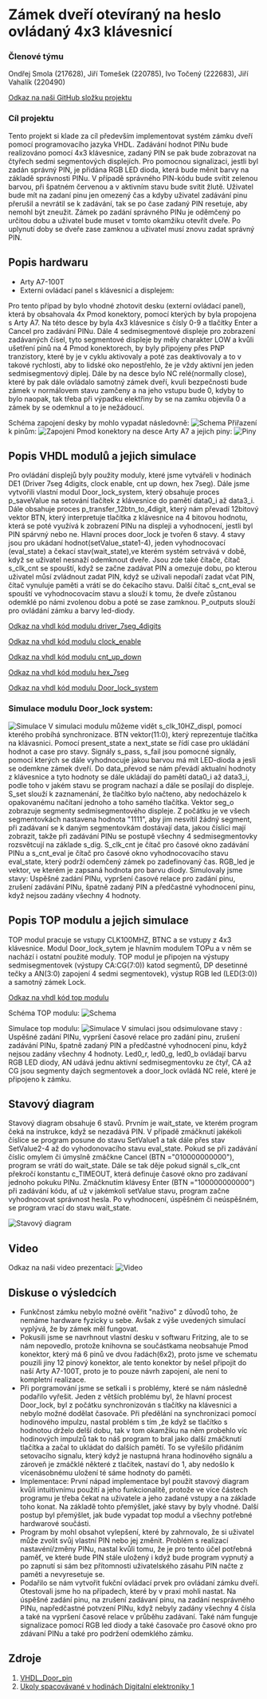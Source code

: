# Zámek dveří otevíraný na heslo ovládaný 4x3 klávesnicí

### Členové týmu
Ondřej Smola (217628), Jiří Tomešek (220785), Ivo Točený (222683), Jiří Vahalík (220490)

[Odkaz na naši GitHub složku projektu]( https://github.com/xtomes07/DE1_projekt)

### Cíl projektu

Tento projekt si klade za cíl především implementovat systém zámku dveří pomocí programovacího jazyka VHDL. Zadávání hodnot PINu bude realizováno pomocí 4x3 klávesnice, zadaný 
PIN se pak bude zobrazovat na čtyřech sedmi segmentových displejích. Pro pomocnou signalizaci, jestli byl zadán správný PIN, je přidána RGB LED dioda, která bude měnit barvy na 
základě správnosti PINu. V případě správného PIN-kódu bude svítit zelenou barvou, při špatném červenou a v aktivním stavu bude svítit žlutě. Uživatel bude mít na zadaní pinu jen 
omezený čas a kdyby uživatel zadávání pinu přerušil a nevrátil se k zadávání, tak se po čase zadaný PIN resetuje, aby nemohl být zneužit. Zámek po zadání správného PINu je 
oděmčený po určitou dobu a uživatel bude muset v tomto okamžiku otevřít dveře. Po uplynutí doby se dveře zase zamknou a uživatel musí znovu zadat správný PIN.

## Popis hardwaru
- Arty A7-100T
- Externi ovládací panel s klávesnicí a displejem:

Pro tento případ by bylo vhodné zhotovit desku (externí ovládací panel), která by obsahovala 4x Pmod konektory, pomocí kterých by byla propojena s Arty A7. Na této desce by byla 
4x3 klávesnice s čísly 0-9 a tlačítky Enter a Cancel pro zadávání PINu. Dále 4 sedmisegmentové displeje pro zobrazení zadávaných čísel, tyto segmentové displeje by měly 
charakter LOW a kvůli ušetření pinů na 4 Pmod konektorech, by byly připojeny přes PNP tranzistory, které by je v cyklu aktivovaly a poté zas deaktivovaly a to v takové 
rychlosti, aby to lidské oko nepostřehlo, že je vždy aktivní jen jeden sedmisegmentový diplej. Dále by na desce bylo NC relé(normally close), které by pak dále ovládalo samotný 
zámek dveří, kvuli bezpečnosti bude zámek v normálovem stavu zamčeny a na jeho vstupu bude 0, kdyby to bylo naopak, tak třeba při výpadku elektřiny by se na zamku objevila 0 a 
zámek by se odemknul a to je nežádoucí.

Schéma zapojení desky by mohlo vypadat následovně:
![Schema]( https://github.com/xtomes07/DE1_projekt/blob/main/Deska_schem.jpg)
Přiřazení k pinům:
![Zapojeni]( https://github.com/xtomes07/DE1_projekt/blob/main/ZAPOJENI.png)
Pmod konektory na desce Arty A7 a jejich piny:
![Piny]( https://github.com/xtomes07/DE1_projekt/blob/main/piny_na_arty.PNG)

## Popis VHDL modulů a jejich simulace
Pro ovládání displejů byly použity moduly, které jsme vytvářeli v hodinách DE1 (Driver 7seg 4digits, clock enable, cnt up down, hex 7seg). Dále jsme vytvořili vlastní modul 
Door_lock_system, který obsahuje proces p_saveValue na setování tlačítek z klávesnice do pamětí data0_i až data3_i. Dále obsahuje proces p_transfer_12btn_to_4digit, který nám 
převadí 12bitový vektor BTN, který interpretuje tlačítka z klávesnice na 4 bitovou hodnotu, která se poté využívá k zobrazení PINu na displeji a vyhodnocení, jestli byl PIN 
spárvný nebo ne. Hlavní proces door_lock je tvořen 6 stavy. 4 stavy jsou pro ukádaní hodnot(setValue_state1-4), jeden vyhodnocovací (eval_state) a čekací stav(wait_state),ve 
kterém systém setrvává v době, když se uživatel nesnaží odemknout dveře. Jsou zde také čítače, čítač s_clk_cnt se spouští, když se začne zadávat PIN a omezuje dobu, po kterou 
uživatel můsí zvládnout zadat PIN, když se uživali nepodaří zadat včat PIN, čítač vynuluje paměti a vrátí se do čekacího stavu. Další čítač s_cnt_eval se spouští ve 
vyhodnocovacím stavu a slouží k tomu, že dveře zůstanou odemklé po námi zvolenou dobu a poté se zase zamknou. P_outputs slouží pro ovládání zámku a barvy led-diody.

[Odkaz na vhdl kód modulu driver_7seg_4digits]( https://github.com/xtomes07/DE1_projekt/blob/main/Projekt/Projekt.srcs/sources_1/new/river_7seg_4digits.vhd)

[Odkaz na vhdl kód modulu clock_enable]( https://github.com/xtomes07/DE1_projekt/blob/main/Projekt/Projekt.srcs/sources_1/new/clock_enable.vhd)

[Odkaz na vhdl kód modulu cnt_up_down]( https://github.com/xtomes07/DE1_projekt/blob/main/Projekt/Projekt.srcs/sources_1/new/cnt_up_down.vhd)

[Odkaz na vhdl kód modulu hex_7seg]( https://github.com/xtomes07/DE1_projekt/blob/main/Projekt/Projekt.srcs/sources_1/new/hex_7seg.vhd)

[Odkaz na vhdl kód modulu Door_lock_system]( https://github.com/xtomes07/DE1_projekt/blob/main/Projekt/Projekt.srcs/sources_1/new/Door_lock_system.vhd)

### Simulace modulu Door_lock system:
![Simulace]( https://github.com/xtomes07/DE1_projekt/blob/main/doorlock_modul.PNG)
V simulaci modulu můžeme vidět s_clk_10HZ_displ, pomocí kterého probíhá synchronizace. BTN vektor(11:0), který reprezentuje tlačítka na klávasnici. Pomocí present_state a 
next_state se řídí case pro ukládání hodnot a case pro stavy. Signály s_pass, s_fail jsou pomocné signály, pomocí kterých se dále vyhodnocuje jakou barvou má mít LED-dioda a 
jesli se odemkne zámek dveří. Do data_převod se nám převádí aktualní hodnoty z klávesnice a tyto hodnoty se dále ukládají do pamětí data0_i až data3_i, podle toho v jakém stavu 
se program nachazí a dále se posílají do displeje. S_set slouží k zaznamenání, že tlačítko bylo načteno, aby nedocházelo k opakovanému načítaní jednoho a toho samého tlačítka. 
Vektor seg_o zobrazuje segmenty sedmisegmentového displeje. Z počátku je ve všech segmentovkách nastavena hodnota "1111", aby jim nesvítil žádný segment, při zadávaní se k 
daným segmentovkám dostávají data, jakou číslici mají zobrazit, takže při zadávání PINu se postupě všechny 4 sedmisegmentovky rozsvětcují na základe s_dig. S_clk_cnt je čítač pro časové okno 
zadávání PINu a s_cnt_eval je čítač pro časové okno vyhodnocovacího stavu eval_state, který podrží odemčený zámek po zadefinovaný čas. RGB_led je vektor, ve kterém je zapsaná 
hodnota pro barvu diody. Simulovaly jsme stavy: Uspěšné zadání PINu, vypršení časové relace pro zadání pinu, zrušení zadávání PINu, špatně zadaný PIN a předčastné vyhodnocení 
pinu, když nejsou zadány všechny 4 hodnoty.


## Popis TOP modulu a jejich simulace

TOP modul pracuje se vstupy CLK100MHZ, BTNC a se vstupy z 4x3 klávesnice. Modul Door_lock_sytem je hlavním modulem TOPu a v něm se nachází i ostatní použité moduly. TOP modul je 
připojen na výstupy sedmisegmentovek (výstupy CA:CG(7:0)) katod segmentů, DP desetinné tečky a AN(3:0) zapojení 4 sedmi segmentovek), výstup RGB led (LED(3:0)) a samotný zámek 
Lock.

[Odkaz na vhdl kód top modulu]( https://github.com/xtomes07/DE1_projekt/blob/main/Projekt/Projekt.srcs/sources_1/new/top.vhd)

Schéma TOP modulu:
![Schema](https://github.com/xtomes07/DE1_projekt/blob/main/top_schema.png)

Simulace top modulu:
![Simulace]( https://github.com/xtomes07/DE1_projekt/blob/main/top_simulace.PNG)
V simulaci jsou odsimulovane stavy : Uspěšné zadání PINu, vypršení časové relace pro zadání pinu, zrušení zadávání PINu, špatně zadaný PIN a předčastné vyhodnocení 
pinu, když nejsou zadány všechny 4 hodnoty. Led0_r, led0_g, led0_b ovládají barvu RGB LED diody, AN udává jednu aktivní sedmisegmentovku ze čtyř, CA až CG jsou segmenty daých segmentovek a door_lock ovládá NC relé, které je připojeno k zámku.

## Stavový diagram

Stavový diagram obsahuje 6 stavů. Prvním je wait_state, ve kterém program čeká na instrukce, když se nezadává PIN. V případě
zmáčknutí jakékoli číslice se program posune do stavu SetValue1 a tak dále přes stav SetValue2-4 až do vyhodonovacího stavu eval_state. Pokud se při zadávání číslic omylem či
úmyslně zmáčkne Cancel (BTN ="010000000000"), program se vrátí do wait_state. Dále se tak děje pokud signál s_clk_cnt překročí konstantu c_TIMEOUT, která definuje časové okno 
pro zadávaní jednoho pokuku PINu. Zmáčknutím klávesy Enter (BTN ="100000000000") při zadávání kódu, ať už v jakémkoli setValue stavu, program začne vyhodnocovat správnost 
hesla. Po vyhodnocení, úspěšném či neúspěšném, se 
program vrací do stavu wait_state.

![Stavový diagram]( https://github.com/xtomes07/DE1_projekt/blob/main/state_diagram.png)

## Video

Odkaz na naši video prezentaci:
![Video]()

## Diskuse o výsledcích

- Funkčnost zámku nebylo možné ověřit "naživo" z důvodů toho, že nemáme hardware fyzicky u sebe. Avšak z výše uvedených simulací vyplývá, že by zámek měl fungovat.
- Pokusili jsme se navrhnout vlastní desku v softwaru Fritzing, ale to se nám nepovedlo, protože knihovna se součástkama neobsahuje Pmod konektor, který má 6 pinů ve dvou 
řadách(6x2), proto jsme ve schematu pouzili jiny 12 pinový konektor, ale tento konektor by nešel připojit do naší Arty A7-100T, proto je to pouze návrh zapojení, ale není to 
kompletní realizace.
- Při porgramování jsme se setkali i s problémy, které se nám následně podařilo vyřešit. Jeden z větších problému byl, že hlavní procest Door_lock, byl z počátku synchronizován 
s tlačítky na klávesnici a nebylo možné dodělat časovače. Při předělání na synchronizaci pomocí hodinového impulzu, nastal problém s tím ,že když se tlačítko s hodnotou drželo 
delší dobu, tak v tom okamžiku na něm probehlo víc hodinových impulzů tak to náš program to bral jako další zmáčknutí tlačítka a začal to ukládat do dalších pamětí. To se 
vyřešilo přidáním setovacího signalu, který když je nastupná hrana hodinového signálu a zároveň je zmáčklé některé z tlačítek, nastaví do 1, aby nedošlo k vícenásobnému uložení 
té sáme hodnoty do paměti. 
- Implementace: První nápad implementace byl použít stavový diagram kvůli intuitivnímu použití a jeho funkcionalitě, protože ve více částech programu je třeba čekat na uživatele 
a jeho zadané vstupy a na základe toho konat. Na základě tohto přemýšlet, jaké stavy by byly vhodné. Další postup byl přemýšlet, jak bude vypadat top modul a všechny potřebné 
hardwarové součásti.  
 - Program by mohl obsahot vylepšení, které by zahrnovalo, že si uživatel může zvolit svůj vlastní PIN nebo jej změnit. Problém s realizací nastavéní/změny PINu, nastal kvůli 
 tomu, že je pro tento účel potřebná paměť, ve které bude PIN stále uložený i když bude program vypnutý a po zapnutí si sám bez přítomnosti uživatelského zásahu PIN načte z 
 paměti a nevyresetuje se. 
 - Podařilo se nám vytvořit fukční ovládací prvek pro ovládaní zámku dveří. Otestovali jsme ho na případech, které by v praxi mohli nastat. Na úspěšné zadání pinu, na zrušení 
 zadávaní pinu, na zadání nesprávného PINu, napředčastné potvzení PINu, když nebyly zadány všechny 4 čísla a také na vypršení časové relace v průběhu zadávaní. Také nám 
 funguje signalizace pomocí RGB led diody a také časovače pro časové okno pro zdávaní PINu a také pro podržení odemklého zámku.
 
## Zdroje

   1. [VHDL_Door_pin](https://youtu.be/b-DL3LiJrOk)
   2. [Ukoly spacovávané v hodinách Digitalní elektroniky 1](https://github.com/xtomes07/Digital_elektronics_1/tree/main/Labs)
   
